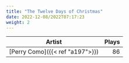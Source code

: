 ```yaml
---
title: "The Twelve Days of Christmas"
date: 2022-12-08/2022T07:17:23
weight: 2
---
```




 Artist | Plays 
----- | -----:
[Perry Como]({{< ref "a197">}}) | 86
